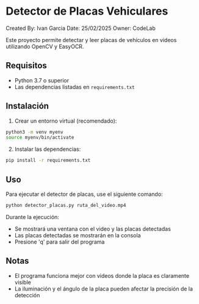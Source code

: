 # Detector de Placas Vehiculares
Created By: Ivan Garcia 
Date: 25/02/2025
Owner: CodeLab

Este proyecto permite detectar y leer placas de vehículos en videos utilizando OpenCV y EasyOCR.

## Requisitos

- Python 3.7 o superior
- Las dependencias listadas en `requirements.txt`

## Instalación

1. Crear un entorno virtual (recomendado):
```bash
python3 -m venv myenv
source myenv/bin/activate
```

2. Instalar las dependencias:
```bash
pip install -r requirements.txt
```

## Uso

Para ejecutar el detector de placas, use el siguiente comando:

```bash
python detector_placas.py ruta_del_video.mp4
```

Durante la ejecución:
- Se mostrará una ventana con el video y las placas detectadas
- Las placas detectadas se mostrarán en la consola
- Presione 'q' para salir del programa

## Notas
- El programa funciona mejor con videos donde la placa es claramente visible
- La iluminación y el ángulo de la placa pueden afectar la precisión de la detección
